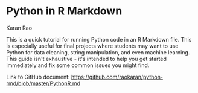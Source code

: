 
# Python in R Markdown

Karan Rao


This is a quick tutorial for running Python code in an R Markdown file. This is especially useful for final projects where students may want to use Python for data cleaning, string manipulation, and even machine learning. This guide isn't exhaustive - it's intended to help you get started immediately and fix some common issues you might find.

Link to GitHub document: https://github.com/raokaran/python-rmd/blob/master/PythonR.md

